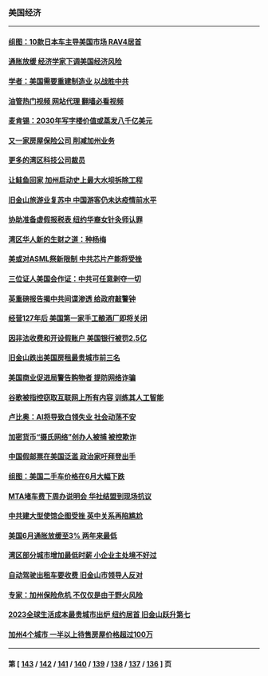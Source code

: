 ### 美国经济
---
#### [组图：10款日本车主导美国市场 RAV4居首](../../pages/ncid1078158/n14027065.md?07171645) 
#### [通胀放缓 经济学家下调美国经济风险](../../pages/ncid1078158/n14034910.md?07171645) 
#### [学者：美国需要重建制造业 以战胜中共](../../pages/ncid1078158/n14034841.md?07171645) 
#### [油管热门视频 网站代理 翻墙必看视频](http://138.2.39.72:81/youtube.html?epic-marker?07171645)
#### [麦肯锡：2030年写字楼价值或蒸发八千亿美元](../../pages/ncid1078158/n14034803.md?07171645) 
#### [又一家房屋保险公司  削减加州业务](../../pages/ncid1078158/n14034760.md?07171645) 
#### [更多的湾区科技公司裁员](../../pages/ncid1078158/n14034757.md?07171645) 
#### [让鲑鱼回家 加州启动史上最大水坝拆除工程](../../pages/ncid1078158/n14034679.md?07171645) 
#### [旧金山旅游业复苏中 中国游客仍未达疫情前水平](../../pages/ncid1078158/n14034676.md?07171645) 
#### [协助准备虚假报税表 纽约华裔女针灸师认罪](../../pages/ncid1078158/n14034653.md?07171645) 
#### [湾区华人新的生财之道：种杨梅](../../pages/ncid1078158/n14034567.md?07171645) 
#### [美或对ASML祭新限制 中共芯片产能将受挫](../../pages/ncid1078158/n14034476.md?07171645) 
#### [三位证人美国会作证：中共可任意剥夺一切](../../pages/ncid1078158/n14034378.md?07171645) 
#### [英重磅报告揭中共间谍渗透 给政府敲警钟](../../pages/ncid1078158/n14034267.md?07171645) 
#### [经营127年后 美国第一家手工酿酒厂即将关闭](../../pages/ncid1078158/n14034192.md?07171645) 
#### [因非法收费和开设假账户 美国银行被罚2.5亿](../../pages/ncid1078158/n14034175.md?07171645) 
#### [旧金山跌出美国房租最贵城市前三名](../../pages/ncid1078158/n14034169.md?07171645) 
#### [美国商业促进局警告购物者 提防网络诈骗](../../pages/ncid1078158/n14034141.md?07171645) 
#### [谷歌被指控窃取互联网上所有内容 训练其人工智能](../../pages/ncid1078158/n14034138.md?07171645) 
#### [卢比奥：AI将导致白领失业 社会动荡不安](../../pages/ncid1078158/n14034118.md?07171645) 
#### [加密货币“摄氏网络”创办人被捕 被控欺诈](../../pages/ncid1078158/n14033823.md?07171645) 
#### [中国假邮票在美国泛滥 政治家吁拜登出手](../../pages/ncid1078158/n14033701.md?07171645) 
#### [组图：美国二手车价格在6月大幅下跌](../../pages/ncid1078158/n14033429.md?07171645) 
#### [MTA堵车费下周办说明会 华社结盟到现场抗议](../../pages/ncid1078158/n14033332.md?07171645) 
#### [中共建大型使馆企图受挫 英中关系再陷尴尬](../../pages/ncid1078158/n14032944.md?07171645) 
#### [美国6月通胀放缓至3% 两年来最低](../../pages/ncid1078158/n14033008.md?07171645) 
#### [湾区部分城市增加最低时薪 小企业主处境不好过](../../pages/ncid1078158/n14032797.md?07171645) 
#### [自动驾驶出租车要收费 旧金山市领导人反对](../../pages/ncid1078158/n14032795.md?07171645) 
#### [专家：加州保险危机 不仅仅是由于野火风险](../../pages/ncid1078158/n14032785.md?07171645) 
#### [2023全球生活成本最贵城市出炉 纽约居首 旧金山跃升第七](../../pages/ncid1078158/n14032760.md?07171645) 
#### [加州4个城市 一半以上待售房屋价格超过100万](../../pages/ncid1078158/n14032748.md?07171645) 

---
#### 第 [ [143](./143.md?07171645) / [142](./142.md?07171645) / [141](./141.md?07171645) / [140](./140.md?07171645) / [139](./139.md?07171645) / [138](./138.md?07171645) / [137](./137.md?07171645) / [136](./136.md?07171645) ] 页

